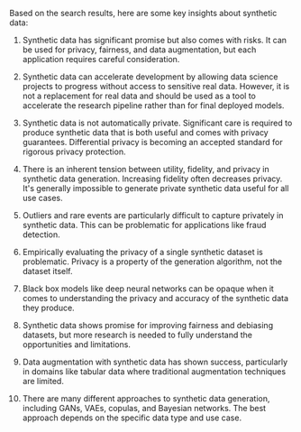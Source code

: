 Based on the search results, here are some key insights about synthetic data:

1. Synthetic data has significant promise but also comes with risks. It can be used for privacy, fairness, and data augmentation, but each application requires careful consideration.

2. Synthetic data can accelerate development by allowing data science projects to progress without access to sensitive real data. However, it is not a replacement for real data and should be used as a tool to accelerate the research pipeline rather than for final deployed models.

3. Synthetic data is not automatically private. Significant care is required to produce synthetic data that is both useful and comes with privacy guarantees. Differential privacy is becoming an accepted standard for rigorous privacy protection.

4. There is an inherent tension between utility, fidelity, and privacy in synthetic data generation. Increasing fidelity often decreases privacy. It's generally impossible to generate private synthetic data useful for all use cases.

5. Outliers and rare events are particularly difficult to capture privately in synthetic data. This can be problematic for applications like fraud detection.

6. Empirically evaluating the privacy of a single synthetic dataset is problematic. Privacy is a property of the generation algorithm, not the dataset itself.

7. Black box models like deep neural networks can be opaque when it comes to understanding the privacy and accuracy of the synthetic data they produce.

8. Synthetic data shows promise for improving fairness and debiasing datasets, but more research is needed to fully understand the opportunities and limitations.

9. Data augmentation with synthetic data has shown success, particularly in domains like tabular data where traditional augmentation techniques are limited.

10. There are many different approaches to synthetic data generation, including GANs, VAEs, copulas, and Bayesian networks. The best approach depends on the specific data type and use case.
